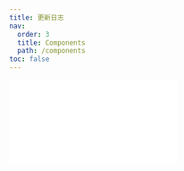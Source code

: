 ```yaml
---
title: 更新日志
nav:
  order: 3
  title: Components
  path: /components
toc: false
---
```


<embed src="../../packages/components/CHANGELOG.md" />
